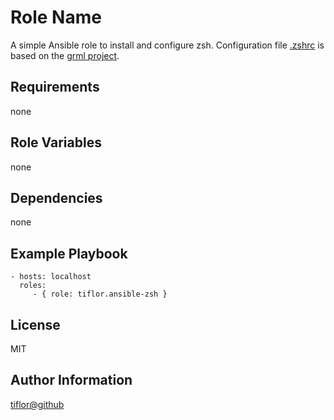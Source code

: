 Role Name
=========

A simple Ansible role to install and configure zsh.
Configuration file [.zshrc](https://raw.githubusercontent.com/grml/grml-etc-core/master/etc/zsh/zshrc) is based on the [grml project](http://grml.org/).
 
Requirements
------------

none

Role Variables
--------------

none

Dependencies
------------

none

Example Playbook
----------------

    - hosts: localhost
      roles:
         - { role: tiflor.ansible-zsh }

License
-------

MIT

Author Information
------------------

[tiflor@github](https://github.com/tiflor)
